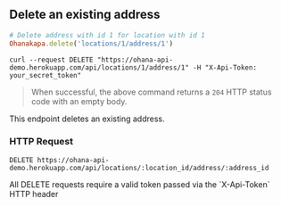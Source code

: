 ## Delete an existing address

```ruby
# Delete address with id 1 for location with id 1
Ohanakapa.delete('locations/1/address/1')
```

```shell
curl --request DELETE "https://ohana-api-demo.herokuapp.com/api/locations/1/address/1" -H "X-Api-Token: your_secret_token"
```

> When successful, the above command returns a `204` HTTP status code with an empty body.

This endpoint deletes an existing address.

### HTTP Request

`DELETE https://ohana-api-demo.herokuapp.com/api/locations/:location_id/address/:address_id`

<aside class="warning">All DELETE requests require a valid token passed via the
`X-Api-Token` HTTP header</aside>
